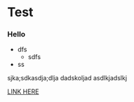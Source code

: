 # Test

### Hello
- dfs
    - sdfs
- ss

sjka;sdkasdja;dlja
dadskoljad
asdlkjadslkj

[LINK HERE](https://www.freecodecamp.org)